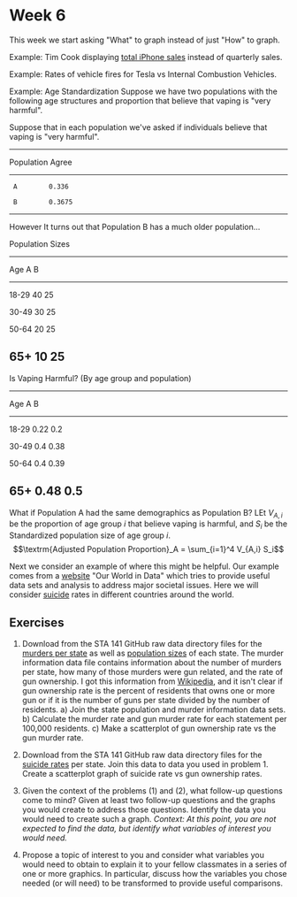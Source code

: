 # Week 6

This week we start asking "What" to graph instead of just "How" to graph.

Example: Tim Cook displaying 
[total iPhone sales](https://www.techjunkie.com/tim-cook-trying-prove-meaningless-chart/) 
instead of quarterly sales.

Example: Rates of vehicle fires for Tesla vs Internal Combustion Vehicles.

Example: Age Standardization
Suppose we have two populations with the following age structures and proportion that believe that vaping is "very harmful".


Suppose that in each population we've asked if individuals believe that vaping is "very harmful".


---------------------
 Population   Agree  
------------ --------
     A        0.336  

     B        0.3675 
---------------------

However It turns out that Population B has a much older population...

Population Sizes

-----------------
  Age    A    B  
------- ---- ----
 18-29   40   25 

 30-49   30   25 

 50-64   20   25 

  65+    10   25 
-----------------

Is Vaping Harmful? (By age group and population)

---------------------
  Age     A      B   
------- ------ ------
 18-29   0.22   0.2  

 30-49   0.4    0.38 

 50-64   0.4    0.39 

  65+    0.48   0.5  
---------------------


What if Population A had the same demographics as Population B? LEt $V_{A,i}$ be the proportion of age group $i$ that believe vaping is harmful, and $S_i$ be the Standardized population size of age group $i$.
$$\textrm{Adjusted Population Proportion}_A = \sum_{i=1}^4 V_{A,i} S_i$$

Next we consider an example of where this might be helpful. Our example comes from a [website](https://ourworldindata.org) "Our World in Data" which tries to provide useful data sets and analysis to address major societal issues. Here we will consider [suicide](https://ourworldindata.org/suicide) rates in different countries around the world.



## Exercises

1. Download from the STA 141 GitHub raw data directory files for the 
[murders per state](https://github.com/dereksonderegger/141/raw/master/data-raw/Guns_State_Deaths_2010.csv)
as well as 
[population sizes](https://github.com/dereksonderegger/141/raw/master/data-raw/State_Pop.csv)
of each state. The murder information data file contains information about the number of murders per state, how many of those murders were gun related, and the rate of gun ownership. I got this information from 
[Wikipedia](https://en.wikipedia.org/wiki/Firearm_death_rates_in_the_United_States_by_state),
and it isn't clear if gun ownership rate is the percent of residents that owns one or more gun or if it is the number of guns per state divided by the number of residents.
    a) Join the state population and murder information data sets.
    b) Calculate the murder rate and gun murder rate for each statement per 100,000 residents.
    c) Make a scatterplot of gun ownership rate vs the gun murder rate.
    
2. Download from the STA 141 GitHub raw data directory files for the 
[suicide rates](https://github.com/dereksonderegger/141/raw/master/data-raw/State_Suicides_2016.csv) 
per state. Join this data to data you used in problem 1. Create a scatterplot graph of suicide rate vs gun ownership rates.
  
3. Given the context of the problems (1) and (2), what follow-up questions come to mind? Given at least two follow-up questions and the graphs you would create to address those questions. Identify the data you would need to create such a graph. *Context: At this point, you are not expected to find the data, but identify what variables of interest you would need.*

4. Propose a topic of interest to you and consider what variables you would need to obtain to explain it to your fellow classmates in a series of one or more graphics. In particular, discuss how the variables you chose needed (or will need) to be transformed to provide useful comparisons.



